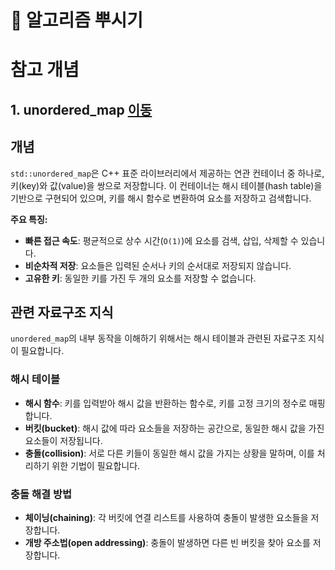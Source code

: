 # 👊 알고리즘 뿌시기

# 참고 개념
## 1. unordered_map [이동](./참고/unordered_map/개념정리.md)
## 개념

`std::unordered_map`은 C++ 표준 라이브러리에서 제공하는 연관 컨테이너 중 하나로, 키(key)와 값(value)을 쌍으로 저장합니다. 이 컨테이너는 해시 테이블(hash table)을 기반으로 구현되어 있으며, 키를 해시 함수로 변환하여 요소를 저장하고 검색합니다.

**주요 특징:**

- **빠른 접근 속도**: 평균적으로 상수 시간(`O(1)`)에 요소를 검색, 삽입, 삭제할 수 있습니다.
- **비순차적 저장**: 요소들은 입력된 순서나 키의 순서대로 저장되지 않습니다.
- **고유한 키**: 동일한 키를 가진 두 개의 요소를 저장할 수 없습니다.

## 관련 자료구조 지식

`unordered_map`의 내부 동작을 이해하기 위해서는 해시 테이블과 관련된 자료구조 지식이 필요합니다.

### 해시 테이블

- **해시 함수**: 키를 입력받아 해시 값을 반환하는 함수로, 키를 고정 크기의 정수로 매핑합니다.
- **버킷(bucket)**: 해시 값에 따라 요소들을 저장하는 공간으로, 동일한 해시 값을 가진 요소들이 저장됩니다.
- **충돌(collision)**: 서로 다른 키들이 동일한 해시 값을 가지는 상황을 말하며, 이를 처리하기 위한 기법이 필요합니다.

### 충돌 해결 방법

- **체이닝(chaining)**: 각 버킷에 연결 리스트를 사용하여 충돌이 발생한 요소들을 저장합니다.
- **개방 주소법(open addressing)**: 충돌이 발생하면 다른 빈 버킷을 찾아 요소를 저장합니다.
